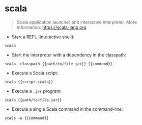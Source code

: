 # scala

> Scala application launcher and interactive interpreter.
> More information: <https://scala-lang.org>.

- Start a REPL (interactive shell):

`scala`

- Start the interpreter with a dependency in the classpath:

`scala -classpath {{path/to/file.jar}} {{command}}`

- Execute a Scala script:

`scala {{script.scala}}`

- Execute a `.jar` program:

`scala {{path/to/file.jar}}`

- Execute a single Scala command in the command-line:

`scala -e {{command}}`
